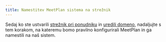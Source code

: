 ```yaml
---
title: Namestitev MeetPlan sistema na strežnik
---
```


Sedaj ko ste ustvarili [strežnik pri ponudniku](/namestitev/streznik) in [uredili domeno](/namestitev/domena), nadaljujte s tem korakom, na kateremu bomo pravilno konfigurirali MeetPlan in ga namestili na naš sistem.
